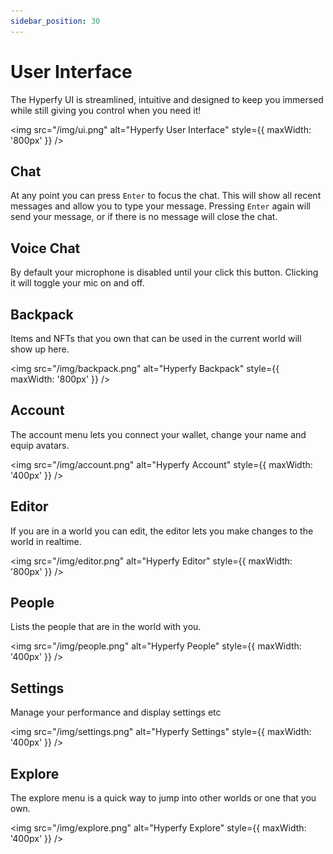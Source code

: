 ```yaml
---
sidebar_position: 30
---
```


# User Interface

The Hyperfy UI is streamlined, intuitive and designed to keep you immersed while still giving you control when you need it!

<img src="/img/ui.png" alt="Hyperfy User Interface" style={{ maxWidth: '800px' }} />

## Chat

At any point you can press `Enter` to focus the chat. This will show all recent messages and allow you to type your message. Pressing `Enter` again will send your message, or if there is no message will close the chat.

## Voice Chat

By default your microphone is disabled until your click this button. Clicking it will toggle your mic on and off.

## Backpack

Items and NFTs that you own that can be used in the current world will show up here.

<img src="/img/backpack.png" alt="Hyperfy Backpack" style={{ maxWidth: '800px' }} />

## Account

The account menu lets you connect your wallet, change your name and equip avatars.

<img src="/img/account.png" alt="Hyperfy Account" style={{ maxWidth: '400px' }} />

## Editor

If you are in a world you can edit, the editor lets you make changes to the world in realtime.

<img src="/img/editor.png" alt="Hyperfy Editor" style={{ maxWidth: '800px' }} />

## People

Lists the people that are in the world with you.

<img src="/img/people.png" alt="Hyperfy People" style={{ maxWidth: '400px' }} />

## Settings

Manage your performance and display settings etc

<img src="/img/settings.png" alt="Hyperfy Settings" style={{ maxWidth: '400px' }} />

## Explore

The explore menu is a quick way to jump into other worlds or one that you own.

<img src="/img/explore.png" alt="Hyperfy Explore" style={{ maxWidth: '400px' }} />
